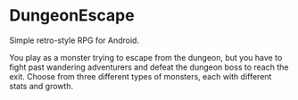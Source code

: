 # DungeonEscape
Simple retro-style RPG for Android.

You play as a monster trying to escape from the dungeon, but you have to fight past wandering adventurers and defeat the dungeon boss to reach the exit.
Choose from three different types of monsters, each with different stats and growth.
